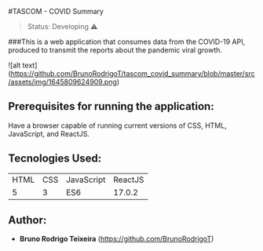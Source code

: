 #TASCOM - COVID Summary

>Status: Developing ⚠️

###This is a web application that consumes data from the COVID-19 API, produced to transmit the reports about the pandemic viral growth.

![alt text]
(https://github.com/BrunoRodrigoT/tascom_covid_summary/blob/master/src/assets/img/1645809624909.png)

## Prerequisites for running the application:

Have a browser capable of running current versions of CSS, HTML, JavaScript, and ReactJS.

## Tecnologies Used:

<table>
  <tr>
    <td>HTML</td>
    <td>CSS</td>
    <td>JavaScript</td>
    <td>ReactJS</td>
  </tr>
  <tr>
    <td>5</td>
    <td>3</td>
    <td>ES6</td>
    <td>17.0.2</td>
  </tr>  
</table>

## Author:

* **Bruno Rodrigo Teixeira** (https://github.com/BrunoRodrigoT)
